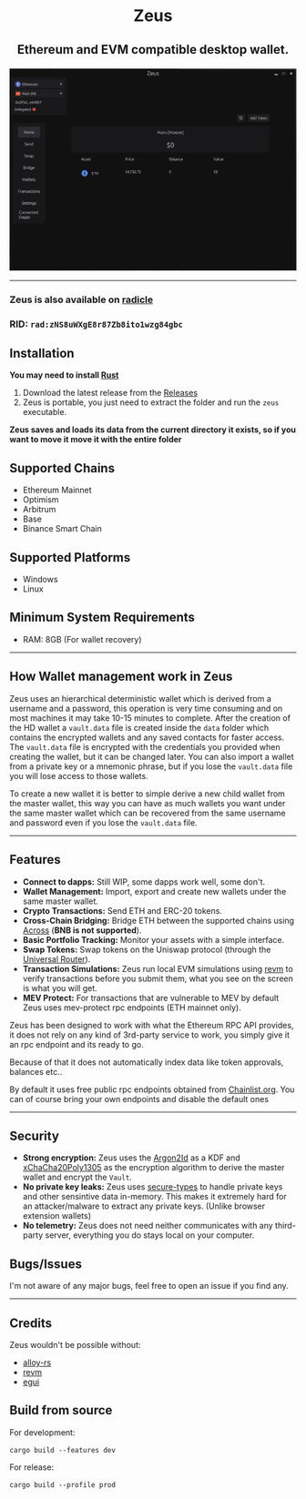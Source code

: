 # <p align="center">Zeus</p>

## <p align="center"><b>Ethereum and EVM compatible desktop wallet.</b></p>

![Screenshot](src/zeus-home.png)
 
 ---

 ### Zeus is also available on [radicle](https://app.radicle.xyz/nodes/seed.radicle.garden/rad:zNS8uWXgE8r87Zb8ito1wzg84gbc)
 ### RID: `rad:zNS8uWXgE8r87Zb8ito1wzg84gbc`
 
 
## Installation
**You may need to install [Rust](https://www.rust-lang.org/tools/install)**

1. Download the latest release from the [Releases](https://github.com/greekfetacheese/zeus/releases)
2. Zeus is portable, you just need to extract the folder and run the `zeus` executable.

**Zeus saves and loads its data from the current directory it exists, so if you want to move it move it with the entire folder**


## Supported Chains
- Ethereum Mainnet
- Optimism
- Arbitrum
- Base
- Binance Smart Chain

## Supported Platforms
- Windows
- Linux

## Minimum System Requirements
- RAM: 8GB (For wallet recovery)

---

## How Wallet management work in Zeus
Zeus uses an hierarchical deterministic wallet which is derived from a username and a password, this operation is very time consuming
and on most machines it may take 10-15 minutes to complete.
After the creation of the HD wallet a `vault.data` file is created inside the `data` folder which contains the encrypted wallets and any saved contacts for faster access.
The `vault.data` file is encrypted with the credentials you provided when creating the wallet, but it can be changed later.
You can also import a wallet from a private key or a mnemonic phrase, but if you lose the `vault.data` file you will lose access to those wallets.

To create a new wallet it is better to simple derive a new child wallet from the master wallet, this way you can have as much wallets
you want under the same master wallet which can be recovered from the same username and password even if you lose the `vault.data` file.

---


## Features

- **Connect to dapps:** Still WIP, some dapps work well, some don't.
- **Wallet Management:** Import, export and create new wallets under the same master wallet.
- **Crypto Transactions:** Send ETH and ERC-20 tokens.
- **Cross-Chain Bridging:** Bridge ETH between the supported chains using [Across](https://across.to/) (**BNB is not supported**).
- **Basic Portfolio Tracking:** Monitor your assets with a simple interface.
- **Swap Tokens:** Swap tokens on the Uniswap protocol (through the [Universal Router](https://docs.uniswap.org/contracts/v4/deployments)).
- **Transaction Simulations:** Zeus run local EVM simulations using [revm](https://github.com/bluealloy/revm) to verify transactions before you submit them, what you see on the screen is what you will get.
- **MEV Protect:** For transactions that are vulnerable to MEV by default Zeus uses mev-protect rpc endpoints (ETH mainnet only).

 Zeus has been designed to work with what the Ethereum RPC API provides, it does not rely on any kind of 3rd-party service to work, you simply give it an rpc endpoint and its ready to go.

 Because of that it does not automatically index data like token approvals, balances etc..

 By default it uses free public rpc endpoints obtained from [Chainlist.org](https://chainlist.org/).
 You can of course bring your own endpoints and disable the default ones

---

## Security
- **Strong encryption:** Zeus uses the [Argon2Id](https://github.com/P-H-C/phc-winner-argon2) as a KDF and [xChaCha20Poly1305](https://en.wikipedia.org/wiki/ChaCha20-Poly1305) as the encryption algorithm to derive the master wallet and encrypt the `Vault`.
- **No private key leaks:** Zeus uses [secure-types](https://github.com/greekfetacheese/secure-types) to handle private keys and other sensintive data in-memory. This makes it extremely hard for an attacker/malware to extract any private keys. (Unlike browser extension wallets)
- **No telemetry:** Zeus does not need neither communicates with any third-party server, everything you do stays local on your computer.

## Bugs/Issues
I'm not aware of any major bugs, feel free to open an issue if you find any.

---


## Credits
Zeus wouldn't be possible without:
- [alloy-rs](https://github.com/alloy-rs/alloy)
- [revm](https://github.com/bluealloy/revm)
- [egui](https://github.com/emilk/egui)


## Build from source

For development:
```
cargo build --features dev
```

For release:
```
cargo build --profile prod
```